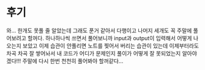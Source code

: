 # 후기
와... 한개도 못풀 줄 알았는데 그래도 푼거 같아서 다행이고 
나머지 세개도 꼭 주말에 풀어보려고 할꺼다.
하나하나씩 쓰면서 풀어보니까 input과 output이 입력해서 어떻게 나오는지 보았고
이제 습관이 안풀리면 노트를 찢어서 버리는 습관이 있는데 이제부터라도 차곡 차곡 잘 쌓어놔서
내 코드가 어디가 문제인지 풀이가 어떻게 잘 못되었는지 알아야겠다!!! 
주말에 다시 한번 천천히 풀어봐야 할꺼같다...
